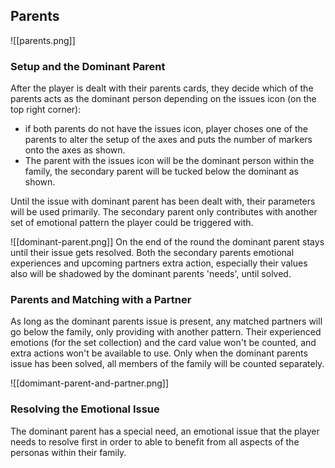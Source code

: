 ## Parents

![[parents.png]]
### Setup and the Dominant Parent

After the player is dealt with their parents cards, they decide which of the parents acts as the dominant person depending on the issues icon (on the top right corner):
- if both parents do not have the issues icon, player choses one of the parents to alter the setup of the axes and puts the number of markers onto the axes as shown.
- The parent with the issues icon will be the dominant person within the family, the secondary parent will be tucked below the dominant as shown.

Until the issue with dominant parent has been dealt with,  their parameters will be used primarily. The secondary parent only contributes with another set of emotional pattern the player could be triggered with.

![[dominant-parent.png]]
On the end of the round the dominant parent stays until their issue gets resolved. Both the secondary parents emotional experiences and upcoming partners extra action, especially their values also will be shadowed by the dominant parents 'needs', until solved. 
### Parents and Matching with a Partner

As long as the dominant parents issue is present, any matched partners will go below the family, only providing with another pattern. Their experienced emotions (for the set collection) and the card value won't be counted, and extra actions won't be available to use. Only when the dominant parents issue has been solved, all members of the family will be counted separately. 

![[domimant-parent-and-partner.png]]
### Resolving the Emotional Issue

The dominant parent has a special need, an emotional issue that the player needs to resolve first in order to able to benefit from all aspects of the personas within their family.

